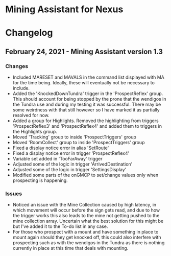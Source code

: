 # Mining Assistant for Nexus
# Changelog

## February 24, 2021 \- Mining Assistant version 1.3
### Changes
- Included MARESET and MAVALS in the command list displayed with MA for the time being. Ideally, these will eventually not be necessary to include.
- Added the 'KnockedDownTundra' trigger in the 'ProspectReflex' group. This should account for being stopped by the prone that the wendigos in the Tundra use and during my testing it was successful. There may be some weirdness with that still however so I have marked it as partially resolved for now.
- Added a group for Highlights. Removed the highlighting from triggers 'ProspectReflex3' and 'ProspectReflex4' and added them to triggers in the Highlights group.
- Moved 'Tracking' group to inside 'ProspectTriggers' group
- Moved 'RoomCollect' group to inside 'ProspectTriggers' group
- Fixed a display notice error in alias 'SetRoute'
- Fixed a display notice error in trigger 'ProspectReflex4'
- Variable set added in 'TooFarAway' trigger
- Adjusted some of the logic in trigger 'ArrivedDestination'
- Adjusted some of the logic in trigger 'SettingsDisplay'
- Modified some parts of the onGMCP to set/change values only when prospecting is happening.

### Issues
- Noticed an issue with the Mine Collection caused by high latency, in which movement will occur before the sign gets read, and due to how the trigger works this also leads to the mine not getting pushed to the mine collection array. Uncertain what the best solution for this might be but I've added it to the To-do list in any case.
- For those who prospect with a mount and have something in place to mount again should they get knocked off, this could also interfere with prospecting such as with the wendigos in the Tundra as there is nothing currently in place at this time that deals with mounting.
